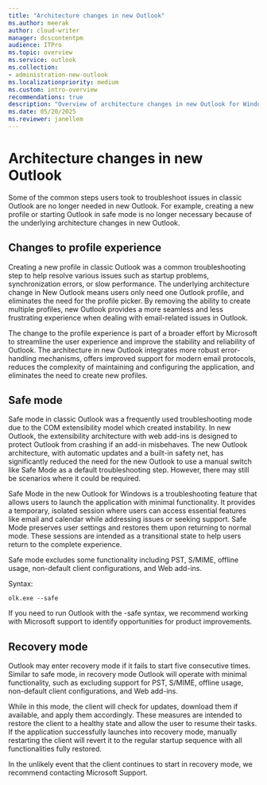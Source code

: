 ```yaml
---
title: "Architecture changes in new Outlook"
ms.author: meerak
author: cloud-writer
manager: dcscontentpm
audience: ITPro
ms.topic: overview
ms.service: outlook
ms.collection:
- administration-new-outlook
ms.localizationpriority: medium
ms.custom: intro-overview
recommendations: true
description: "Overview of architecture changes in new Outlook for Windows"
ms.date: 05/20/2025
ms.reviewer: janellem
---
```


# Architecture changes in new Outlook

Some of the common steps users took to troubleshoot issues in classic Outlook are no longer needed in new Outlook. For example, creating a new profile or starting Outlook in safe mode is no longer necessary because of the underlying architecture changes in new Outlook.

## Changes to profile experience

Creating a new profile in classic Outlook was a common troubleshooting step to help resolve various issues such as startup problems, synchronization errors, or slow performance. The underlying architecture change in New Outlook means users only need one Outlook profile, and eliminates the need for the profile picker. By removing the ability to create multiple profiles, new Outlook provides a more seamless and less frustrating experience when dealing with email-related issues in Outlook.

The change to the profile experience is part of a broader effort by Microsoft to streamline the user experience and improve the stability and reliability of Outlook. The architecture in new Outlook integrates more robust error-handling mechanisms, offers improved support for modern email protocols, reduces the complexity of maintaining and configuring the application, and eliminates the need to create new profiles.

## Safe mode

Safe mode in classic Outlook was a frequently used troubleshooting mode due to the COM extensibility model which created instability. In new Outlook, the extensibility architecture with web add-ins is designed to protect Outlook from crashing if an add-in misbehaves. The new Outlook architecture, with automatic updates and a built-in safety net, has significantly reduced the need for the new Outlook to use a manual switch like Safe Mode as a default troubleshooting step. However, there may still be scenarios where it could be required.

Safe Mode in the new Outlook for Windows is a troubleshooting feature that allows users to launch the application with minimal functionality. It provides a temporary, isolated session where users can access essential features like email and calendar while addressing issues or seeking support. Safe Mode preserves user settings and restores them upon returning to normal mode. These sessions are intended as a transitional state to help users return to the complete experience.

Safe mode excludes some functionality including PST, S/MIME, offline usage, non-default client configurations, and Web add-ins.

Syntax:
```
olk.exe --safe
```

If you need to run Outlook with the -safe syntax, we recommend working with Microsoft support to identify opportunities for product improvements.

## Recovery mode

Outlook may enter recovery mode if it fails to start five consecutive times. Similar to safe mode, in recovery mode Outlook will operate with minimal functionality, such as excluding support for PST, S/MIME, offline usage, non-default client configurations, and Web add-ins. 

While in this mode, the client will check for updates, download them if available, and apply them accordingly. These measures are intended to restore the client to a healthy state and allow the user to resume their tasks. If the application successfully launches into recovery mode, manually restarting the client will revert it to the regular startup sequence with all functionalities fully restored.

In the unlikely event that the client continues to start in recovery mode, we recommend contacting Microsoft Support.
